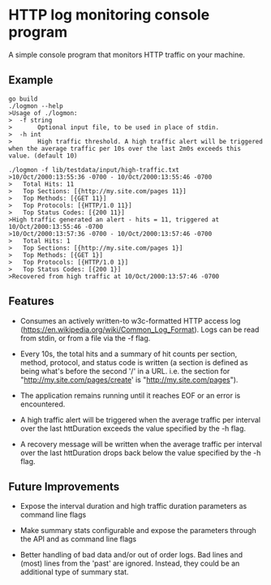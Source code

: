 # HTTP log monitoring console program

A simple console program that monitors HTTP traffic on your machine.

## Example

```
go build
./logmon --help
>Usage of ./logmon:
>  -f string
>    	Optional input file, to be used in place of stdin.
>  -h int
>    	High traffic threshold. A high traffic alert will be triggered when the average traffic per 10s over the last 2m0s exceeds this value. (default 10)

./logmon -f lib/testdata/input/high-traffic.txt
>10/Oct/2000:13:55:36 -0700 - 10/Oct/2000:13:55:46 -0700
>	Total Hits: 11
>	Top Sections: [{http://my.site.com/pages 11}]
>	Top Methods: [{GET 11}]
>	Top Protocols: [{HTTP/1.0 11}]
>	Top Status Codes: [{200 11}]
>High traffic generated an alert - hits = 11, triggered at 10/Oct/2000:13:55:46 -0700
>10/Oct/2000:13:57:36 -0700 - 10/Oct/2000:13:57:46 -0700
>	Total Hits: 1
>	Top Sections: [{http://my.site.com/pages 1}]
>	Top Methods: [{GET 1}]
>	Top Protocols: [{HTTP/1.0 1}]
>	Top Status Codes: [{200 1}]
>Recovered from high traffic at 10/Oct/2000:13:57:46 -0700
```

## Features

- Consumes an actively written-to w3c-formatted HTTP access log (https://en.wikipedia.org/wiki/Common_Log_Format). Logs can be read from stdin, or from a file via the -f flag.

- Every 10s, the total hits and a summary of hit counts per section, method, protocol, and status code is written (a section is defined as being what's before the second '/' in a URL. i.e. the section for "http://my.site.com/pages/create' is "http://my.site.com/pages").

- The application remains running until it reaches EOF or an error is encountered.
 
- A high traffic alert will be triggered when the average traffic per interval over the last httDuration exceeds the value specified by the -h flag.

- A recovery message will be written when the average traffic per interval over the last httDuration drops back below the value specified by the -h flag.

## Future Improvements

- Expose the interval duration and high traffic duration parameters as command line flags

- Make summary stats configurable and expose the parameters through the API and as command line flags

- Better handling of bad data and/or out of order logs. Bad lines and (most) lines from the 'past' are ignored. Instead, they could be an additional type of summary stat.
